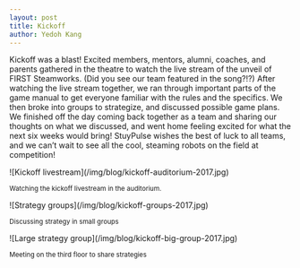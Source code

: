 ```yaml
---
layout: post
title: Kickoff
author: Yedoh Kang
---
```

Kickoff was a blast! Excited members, mentors, alumni, coaches, and parents gathered in the theatre to watch the live stream of the unveil of FIRST Steamworks. (Did you see our team featured in the song?!?) After watching the live stream together, we ran through important parts of the game manual to get everyone familiar with the rules and the specifics. We then broke into groups to strategize, and discussed possible game plans. We finished off the day coming back together as a team and sharing our thoughts on what we discussed, and went home feeling excited for what the next six weeks would bring! StuyPulse wishes the best of luck to all teams, and we can’t wait to see all the cool, steaming robots on the field at competition!
<!-- more -->

<div class="text-center" markdown="1">
![Kickoff livestream](/img/blog/kickoff-auditorium-2017.jpg)

<small>Watching the kickoff livestream in the auditorium.</small>
</div>

<div class="text-center" markdown="1">
![Strategy groups](/img/blog/kickoff-groups-2017.jpg)

<small>Discussing strategy in small groups</small>
</div>

<div class="text-center" markdown="1">
![Large strategy group](/img/blog/kickoff-big-group-2017.jpg)

<small>Meeting on the third floor to share strategies</small>
</div>
